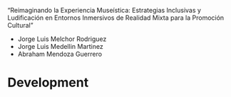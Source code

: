 “Reimaginando la Experiencia Museística: Estrategias Inclusivas y Ludificación en Entornos Inmersivos de Realidad Mixta para la Promoción Cultural”

-  Jorge Luis Melchor Rodriguez
-  Jorge Luis Medellin Martinez
-  Abraham Mendoza Guerrero

# Development
